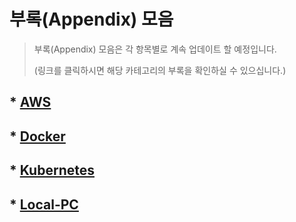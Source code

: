 # 부록(Appendix) 모음
> 부록(Appendix) 모음은 각 항목별로 계속 업데이트 할 예정입니다.
>
> (링크를 클릭하시면 해당 카테고리의 부록을 확인하실 수 있으십니다.)
## * [AWS](AWS/README.md)
## * [Docker](Docker/README.md)
## * [Kubernetes](Kubernetes/README.md)
## * [Local-PC](Local-PC/README.md)